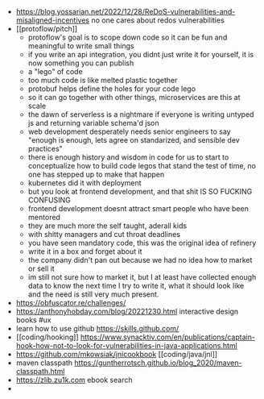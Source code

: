 - https://blog.yossarian.net/2022/12/28/ReDoS-vulnerabilities-and-misaligned-incentives no one cares about redos vulnerabilities
- [[protoflow/pitch]]
	- protoflow's goal is to scope down code so it can be fun and meaningful to write small things
	- if you write an api integration, you didnt just write it for yourself, it is now something you can publish
	- a "lego" of code
	- too much code is like melted plastic together
	- protobuf helps define the holes for your code lego
	- so it can go together with other things, microservices are this at scale
	- the dawn of serverless is a nightmare if everyone is writing untyped js and returning variable schema'd json
	- web development desperately needs senior engineers to say "enough is enough, lets agree on standarized, and sensible dev practices"
	- there is enough history and wisdom in code for us to start to conceptualize how to build code legos that stand the test of time, no one has stepped up to make that happen
	- kubernetes did it with deployment
	- but you look at frontend development, and that shit IS SO FUCKING CONFUSING
	- frontend development doesnt attract smart people who have been mentored
	- they are much more the self taught, aderall kids
	- with shitty managers and cut throat deadlines
	- you have seen mandatory code, this was the original idea of refinery
	- write it in a box and forget about it
	- the company didn't pan out because we had no idea how to market or sell it
	- im still not sure how to market it, but I at least have collected enough data to know the next time I try to write it, what it should look like and the need is still very much present.
- https://obfuscator.re/challenges/
- https://anthonyhobday.com/blog/20221230.html interactive design books #ux
- learn how to use github https://skills.github.com/
- [[coding/hooking]] https://www.synacktiv.com/en/publications/captain-hook-how-not-to-look-for-vulnerabilities-in-java-applications.html
- https://github.com/mkowsiak/jnicookbook [[coding/java/jni]]
- maven classpath https://guntherrotsch.github.io/blog_2020/maven-classpath.html
- https://zlib.zu1k.com ebook search
-